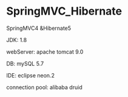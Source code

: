 # SpringMVC_Hibernate
SpringMVC4 &amp;Hibernate5

JDK: 1.8

webServer: apache tomcat 9.0

DB: mySQL 5.7

IDE: eclipse neon.2

connection pool: alibaba druid
